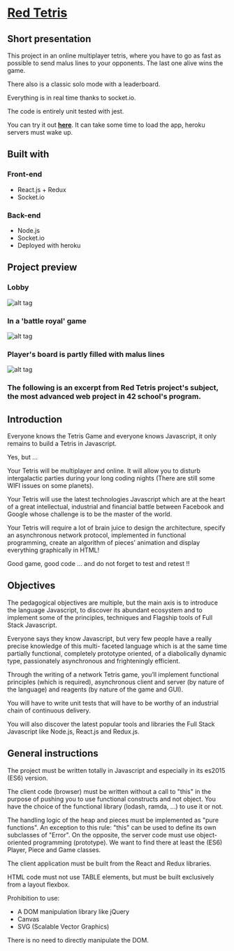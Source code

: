 # [Red Tetris](https://tetris-orange.herokuapp.com/#)

## Short presentation

This project in an online multiplayer tetris, where you have to go as fast as possible
to send malus lines to your opponents. The last one alive wins the game.

There also is a classic solo mode with a leaderboard.

Everything is in real time thanks to socket.io.

The code is entirely unit tested with jest.

You can try it out **[here](https://tetris-orange.herokuapp.com/#)**.
It can take some time to load the app, heroku servers must wake up.

## Built with

### Front-end

* React.js + Redux
* Socket.io

### Back-end

* Node.js
* Socket.io
* Deployed with heroku

## Project preview
### Lobby
![alt tag](https://i.ibb.co/xMVHgN2/rooms-list.png "Lobby")
### In a 'battle royal' game
![alt tag](https://i.ibb.co/sCb7993/inGame.png "In a 'battle royal' game")
### Player's board is partly filled with malus lines
![alt tag](https://i.ibb.co/jkrPGcT/in-Game-with-Malus.png "Player's board is partly filled with malus lines")
### The following is an excerpt from Red Tetris project's subject, the most advanced web project in 42 school's program.


## Introduction

Everyone knows the Tetris Game and everyone knows Javascript, it only remains to
build a Tetris in Javascript.

Yes, but ...

Your Tetris will be multiplayer and online. It will allow you to disturb intergalactic
parties during your long coding nights (There are still some WIFI issues on some planets).

Your Tetris will use the latest technologies Javascript which are at the heart of a
great intellectual, industrial and financial battle between Facebook and Google whose
challenge is to be the master of the world.

Your Tetris will require a lot of brain juice to design the architecture, specify an
asynchronous network protocol, implemented in functional programming, create an algorithm of pieces’ animation and display everything graphically in HTML!

Good game, good code ... and do not forget to test and retest !!

## Objectives

The pedagogical objectives are multiple, but the main axis is to introduce the language
Javascript, to discover its abundant ecosystem and to implement some of the principles,
techniques and Flagship tools of Full Stack Javascript.

Everyone says they know Javascript, but very few people have a really precise
knowledge of this multi- faceted language which is at the same time partially functional,
completely prototype oriented, of a diabolically dynamic type, passionately asynchronous
and frighteningly efficient.

Through the writing of a network Tetris game, you’ll implement functional principles (which is required), asynchronous client and server (by nature of the language) and
reagents (by nature of the game and GUI).

You will have to write unit tests that will have to be worthy of an industrial chain of
continuous delivery.

You will also discover the latest popular tools and libraries the Full Stack Javascript
like Node.js, React.js and Redux.js.

## General instructions

The project must be written totally in Javascript and especially in its es2015 (ES6)
version.

The client code (browser) must be written without a call to "this" in the purpose
of pushing you to use functional constructs and not object. You have the choice of the
functional library (lodash, ramda, ...) to use it or not.

The handling logic of the heap and pieces must be implemented as "pure functions".
An exception to this rule: "this" can be used to define its own subclasses of "Error".
On the opposite, the server code must use object-oriented programming (prototype).
We want to find there at least the (ES6) Player, Piece and Game classes.

The client application must be built from the React and Redux libraries.

HTML code must not use TABLE elements, but must be built exclusively from
a layout flexbox.

Prohibition to use:
* A DOM manipulation library like jQuery
* Canvas
* SVG (Scalable Vector Graphics)
  
There is no need to directly manipulate the DOM.

